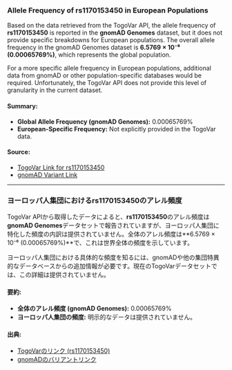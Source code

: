 ### Allele Frequency of rs1170153450 in European Populations

Based on the data retrieved from the TogoVar API, the allele frequency of **rs1170153450** is reported in the **gnomAD Genomes** dataset, but it does not provide specific breakdowns for European populations. The overall allele frequency in the gnomAD Genomes dataset is **6.5769 × 10⁻⁶ (0.00065769%)**, which represents the global population.

For a more specific allele frequency in European populations, additional data from gnomAD or other population-specific databases would be required. Unfortunately, the TogoVar API does not provide this level of granularity in the current dataset.

#### Summary:
- **Global Allele Frequency (gnomAD Genomes):** 0.00065769%
- **European-Specific Frequency:** Not explicitly provided in the TogoVar data.

#### Source:
- [TogoVar Link for rs1170153450](https://togovar.org/variant/tgv380877758)
- [gnomAD Variant Link](https://gnomad.broadinstitute.org/variant/12-102958246-T-A?dataset=gnomad_r4)

---

### ヨーロッパ人集団におけるrs1170153450のアレル頻度

TogoVar APIから取得したデータによると、**rs1170153450**のアレル頻度は**gnomAD Genomes**データセットで報告されていますが、ヨーロッパ人集団に特化した頻度の内訳は提供されていません。全体のアレル頻度は**6.5769 × 10⁻⁶ (0.00065769%)**で、これは世界全体の頻度を示しています。

ヨーロッパ人集団における具体的な頻度を知るには、gnomADや他の集団特異的なデータベースからの追加情報が必要です。現在のTogoVarデータセットでは、この詳細は提供されていません。

#### 要約:
- **全体のアレル頻度 (gnomAD Genomes):** 0.00065769%
- **ヨーロッパ人集団の頻度:** 明示的なデータは提供されていません。

#### 出典:
- [TogoVarのリンク (rs1170153450)](https://togovar.org/variant/tgv380877758)
- [gnomADのバリアントリンク](https://gnomad.broadinstitute.org/variant/12-102958246-T-A?dataset=gnomad_r4)